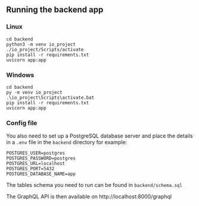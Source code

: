 ## Running the backend app

### Linux
```
cd backend
python3 -m venv io_project
./io_project/Scripts/activate
pip install -r requirements.txt
uvicorn app:app
```

### Windows
```
cd backend
py -m venv io_project
.\io_project\Scripts\activate.bat
pip install -r requirements.txt
uvicorn app:app
```

### Config file
You also need to set up a PostgreSQL database server and place the details in a `.env` file in the `backend` directory for example:
```
POSTGRES_USER=postgres
POSTGRES_PASSWORD=postgres
POSTGRES_URL=localhost
POSTGRES_PORT=5432
POSTGRES_DATABASE_NAME=app
```
The tables schema you need to run can be found in `backend/schema.sql`

The GraphQL API is then available on http://localhost:8000/graphql
